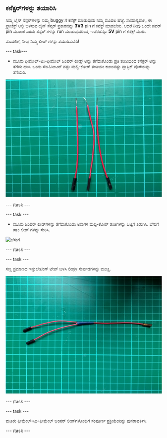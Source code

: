 ## ಕನೆಕ್ಟರ್‌ಗಳನ್ನು ತಯಾರಿಸಿ

ನಿಮ್ಮ ಲೈನ್ ಸೆನ್ಸರ್‌ಗಳನ್ನು ನಿಮ್ಮ buggy ಗೆ ಕನೆಕ್ಟ್ ಮಾಡುವುದು ನಿಮ್ಮ ಮೊದಲ ಹೆಜ್ಜೆ. ಸಾಮಾನ್ಯವಾಗಿ, ಈ ಪ್ರಾಜೆಕ್ಟ್ ಅಲ್ಲಿ ಬಳಸುವ ಲೈನ್ ಸೆನ್ಸರ್ ಪ್ರಕಾರವನ್ನು **3V3** pin ಗೆ ಕನೆಕ್ಟ್ ಮಾಡಬೇಕು. ಆದರೆ ನೀವು ಒಂದೇ ಪವರ್ pin ಮೂಲಕ ಎರಡು ಸೆನ್ಸರ್ ಗಳನ್ನು run ಮಾಡುವುದರಿಂದ, ಇವೆರಡನ್ನೂ **5V** pin ಗೆ ಕನೆಕ್ಟ್ ಮಾಡಿ.

ಮೊದಲಿಗೆ, ನೀವು ನಿಮ್ಮ ಲೀಡ್ ಗಳನ್ನು ತಯಾರಿಸುವಿರಿ!

--- task---

- ಮೂರು ಫೀಮೇಲ್-ಟು-ಫೀಮೇಲ್ ಜಂಪರ್ ಲೀಡ್ಸ್ ಅನ್ನು ತೆಗೆದುಕೊಂಡು ಪ್ರತಿ ತುದಿಯಿಂದ ಕನೆಕ್ಟರ್ ಅನ್ನು ತೆಗೆದು ಹಾಕಿ. ಒಂದು ಸೆಂಟಿಮೀಟರ್ ನಷ್ಟು ಮಲ್ಟಿ-ಕೋರ್ ತಂತಿಯು ಕಾಣುವಷ್ಟು ಪ್ಲಾಸ್ಟಿಕ್ ಪೊರೆಯನ್ನು ತೆಗೆಯಿರಿ.

![ಹೊರತೆಗೆಯಲಾದ](images/stripped.jpg)

--- /task ---

--- task ---

- ಮೂರು ಜಂಪರ್ ಲೀಡ್‌ಗಳನ್ನು ತೆಗೆದುಕೊಂಡು ಅವುಗಳ ಮಲ್ಟಿ-ಕೋರ್ ತಂತಿಗಳನ್ನು ಒಟ್ಟಿಗೆ ತಿರುಗಿಸಿ. ಬೆಸುಗೆ ಹಾಕಿ ಲೀಡ್ ಗಳನ್ನು ಸೇರಿಸಿ.

![ಬೆಸುಗೆ](images/solder.gif)

--- /task ---

--- task ---

ಸಣ್ಣ ಪ್ರಮಾಣದ ಇನ್ಸುಲೇಟಿಂಗ್ ಟೇಪ್ ಬಳಸಿ ಲೀಡ್ಗಳ ಸೇರ್ಪಡೆಗಳನ್ನು ಮುಚ್ಚಿ.

![ಬೆಸುಗೆ](images/soldered.jpg)

--- /task ---

--- task ---

ಮೂರು ಫೀಮೇಲ್-ಟು-ಫೀಮೇಲ್ ಜಂಪರ್ ಲೀಡ್‌ಗಳೊಂದಿಗೆ ಸಂಪೂರ್ಣ ಪ್ರಕ್ರಿಯೆಯನ್ನು ಪುನರಾವರ್ತಿಸಿ.

--- /task ---